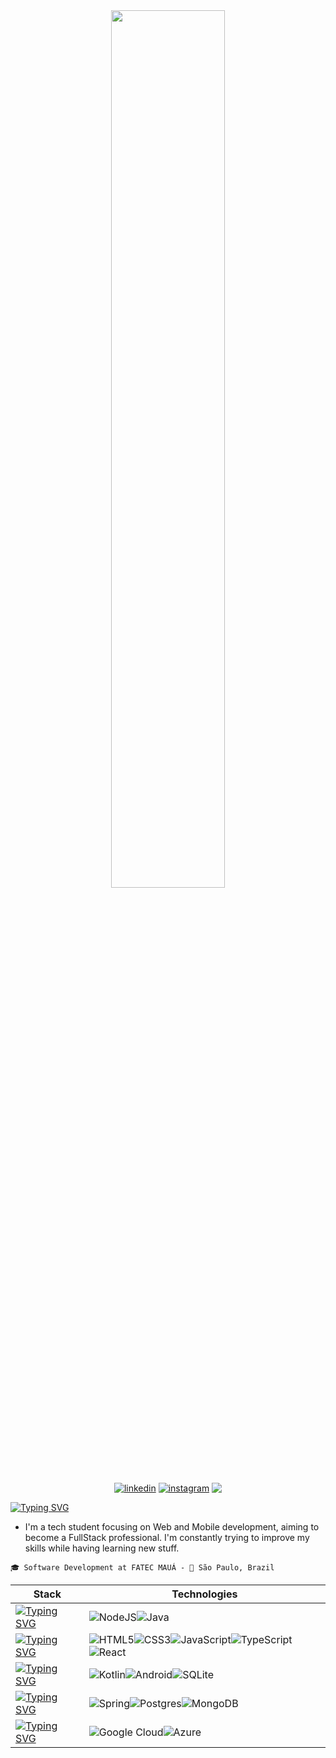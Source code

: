 <div align="center">
  <img width="60%" src="https://gifimgs.com/animations/anime/rurouni-kenshin/rurouni_kenshin_6.gif"> <br>
</div>
 <p align="center">
  <a href="https://www.linkedin.com/in/hiago-gabriel-oliveira/" target="blank"><img align="center" src="https://img.shields.io/badge/linkedin-%231DA1F2.svg?style=for-the-badge&logo=linkedin&logoColor=white" alt="linkedin"/></a>
   <a href="https://www.instagram.com/hiago_dgk/" target="blank"><img align="center" src="https://img.shields.io/badge/instagram-%23E4405F.svg?style=for-the-badge&logo=Instagram&logoColor=white" alt="instagram"/></a>
   <a href="https://open.spotify.com/user/314pmy7ukznwl2kfug43sem5ev3a?si=8e6e16da5ffe48f7"><img align="center" src="https://img.shields.io/badge/Spotify-1ED760?&style=for-the-badge&logo=spotify&logoColor=white"/></a>
  </p>

[![Typing SVG](https://readme-typing-svg.demolab.com?font=Fira+Code&pause=1000&color=F70000&background=FF818100&vCenter=true&random=false&width=435&lines=%E2%99%A6+Hiago+Gabriel+%E2%99%A6+;%E2%99%A6+Fullstack+Developer+%E2%99%A6+)](https://git.io/typing-svg)

- I'm a tech student focusing on Web and Mobile development, aiming to become a FullStack professional. I'm constantly trying to improve my skills while having learning new stuff.

``` 🎓 Software Development at FATEC MAUÁ - 📌 São Paulo, Brazil ```

| Stack                | Technologies                                     |
| ------------------- | ----------------------------------------------- |
| [![Typing SVG](https://readme-typing-svg.demolab.com?font=Fira+Code&duration=1400&pause=5000&color=F70000&background=FF818100&vCenter=true&random=false&width=435&lines=%F0%9F%93%9A+Currently+Learnig%3A+)](https://git.io/typing-svg)    |![NodeJS](https://img.shields.io/badge/node.js-6DA55F?style=for-the-badge&logo=node.js&logoColor=white)![Java](https://img.shields.io/badge/java-%23ED8B00.svg?style=for-the-badge&logo=openjdk&logoColor=white)          |
| [![Typing SVG](https://readme-typing-svg.demolab.com?font=Fira+Code&duration=1400&pause=5000&color=F70000&background=FF818100&vCenter=true&random=false&width=435&lines=%F0%9F%92%BB+Web+Development%3A+)](https://git.io/typing-svg)  | ![HTML5](https://img.shields.io/badge/html5-%23E34F26.svg?style=for-the-badge&logo=html5&logoColor=white)![CSS3](https://img.shields.io/badge/css3-%231572B6.svg?style=for-the-badge&logo=css3&logoColor=white)![JavaScript](https://img.shields.io/badge/javascript-%23323330.svg?style=for-the-badge&logo=javascript&logoColor=%23F7DF1E)![TypeScript](https://img.shields.io/badge/typescript-%23007ACC.svg?style=for-the-badge&logo=typescript&logoColor=white)![React](https://img.shields.io/badge/react-%2320232a.svg?style=for-the-badge&logo=react&logoColor=%2361DAFB)                   |
| [![Typing SVG](https://readme-typing-svg.demolab.com?font=Fira+Code&duration=1400&pause=5000&color=F70000&background=FF818100&vCenter=true&random=false&width=435&lines=%F0%9F%93%B1+Mobile+Development%3A+)](https://git.io/typing-svg) | ![Kotlin](https://img.shields.io/badge/kotlin-%237F52FF.svg?style=for-the-badge&logo=kotlin&logoColor=white)![Android](https://img.shields.io/badge/Android-3DDC84?style=for-the-badge&logo=android&logoColor=white)![SQLite](https://img.shields.io/badge/sqlite-%2307405e.svg?style=for-the-badge&logo=sqlite&logoColor=white)                                 |
| [![Typing SVG](https://readme-typing-svg.demolab.com?font=Fira+Code&duration=1400&pause=5000&color=F70000&background=FF818100&vCenter=true&random=false&width=435&lines=%F0%9F%9A%80+Backend%3A+)](https://git.io/typing-svg)     | ![Spring](https://img.shields.io/badge/spring-%236DB33F.svg?style=for-the-badge&logo=spring&logoColor=white)![Postgres](https://img.shields.io/badge/postgres-%23316192.svg?style=for-the-badge&logo=postgresql&logoColor=white)![MongoDB](https://img.shields.io/badge/MongoDB-%234ea94b.svg?style=for-the-badge&logo=mongodb&logoColor=white)                                    |
| [![Typing SVG](https://readme-typing-svg.demolab.com?font=Fira+Code&duration=1400&pause=5000&color=F70000&background=FF818100&vCenter=true&random=false&width=435&lines=%E2%9B%85+Cloud%3A+)](https://git.io/typing-svg)               | ![Google Cloud](https://img.shields.io/badge/GoogleCloud-%234285F4.svg?style=for-the-badge&logo=google-cloud&logoColor=white)![Azure](https://img.shields.io/badge/azure-%230072C6.svg?style=for-the-badge&logo=microsoftazure&logoColor=white)                             |


















